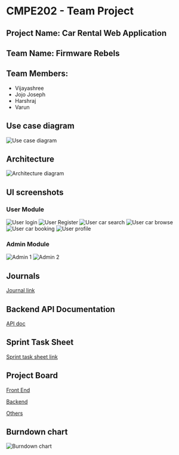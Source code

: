 # CMPE202 - Team Project

## Project Name: **Car Rental Web Application**

## Team Name: Firmware Rebels

## Team Members: 

- Vijayashree
- Jojo Joseph
- Harshraj
- Varun


## Use case diagram

![Use case diagram](https://github.com/gopinathsjsu/sp20-cmpe-202-sec-03-team-project-firmware-rebels/blob/master/diagrams/Use%20case.jpg "Use case Diagram")

## Architecture

![Architecture diagram](https://github.com/gopinathsjsu/sp20-cmpe-202-sec-03-team-project-firmware-rebels/blob/master/diagrams/Deployment.jpg "Architecture Diagram")


## UI screenshots
### User Module
![User login](https://github.com/gopinathsjsu/sp20-cmpe-202-sec-03-team-project-firmware-rebels/blob/master/UI%20screenshots/user_login.png)
![User Register](https://github.com/gopinathsjsu/sp20-cmpe-202-sec-03-team-project-firmware-rebels/blob/master/UI%20screenshots/user_register.png)
![User car search](https://github.com/gopinathsjsu/sp20-cmpe-202-sec-03-team-project-firmware-rebels/blob/master/UI%20screenshots/user_car_search.png)
![User car browse](https://github.com/gopinathsjsu/sp20-cmpe-202-sec-03-team-project-firmware-rebels/blob/master/UI%20screenshots/user_car_browse.png)
![User car booking](https://github.com/gopinathsjsu/sp20-cmpe-202-sec-03-team-project-firmware-rebels/blob/master/UI%20screenshots/user_bookings.png)
![User profile](https://github.com/gopinathsjsu/sp20-cmpe-202-sec-03-team-project-firmware-rebels/blob/master/UI%20screenshots/user_profile.png)

### Admin Module
![Admin 1](https://github.com/gopinathsjsu/sp20-cmpe-202-sec-03-team-project-firmware-rebels/blob/master/UI%20screenshots/admin_1.png)
![Admin 2](https://github.com/gopinathsjsu/sp20-cmpe-202-sec-03-team-project-firmware-rebels/blob/master/UI%20screenshots/admin_2.png)

## Journals
[Journal link](https://github.com/gopinathsjsu/sp20-cmpe-202-sec-03-team-project-firmware-rebels/tree/master/journals)

## Backend API Documentation
[API doc](https://github.com/gopinathsjsu/sp20-cmpe-202-sec-03-team-project-firmware-rebels/blob/master/server-side/README.md)

## Sprint Task Sheet
[Sprint task sheet link](https://github.com/gopinathsjsu/sp20-cmpe-202-sec-03-team-project-firmware-rebels/blob/master/burndown%20chart/CMPE%20202%20Sprint%20Task%20Sheet-FirmwareRebels.xlsx)

## Project Board
[Front End](https://github.com/gopinathsjsu/sp20-cmpe-202-sec-03-team-project-firmware-rebels/projects/3)

[Backend](https://github.com/gopinathsjsu/sp20-cmpe-202-sec-03-team-project-firmware-rebels/projects/2)

[Others](https://github.com/gopinathsjsu/sp20-cmpe-202-sec-03-team-project-firmware-rebels/projects/1)

## Burndown chart
![Burndown chart](https://github.com/gopinathsjsu/sp20-cmpe-202-sec-03-team-project-firmware-rebels/blob/master/burndown%20chart/Screenshot%202020-05-09%20at%2011.00.57%20AM.png)
